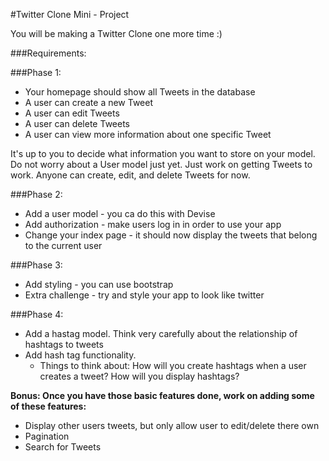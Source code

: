 #Twitter Clone Mini - Project

You will be making a Twitter Clone one more time :)

###Requirements:

###Phase 1:

* Your homepage should show all Tweets in the database
* A user can create a new Tweet
* A user can edit Tweets
* A user can delete Tweets
* A user can view more information about one specific Tweet

It's up to you to decide what information you want to store on your model.  Do not worry about a User model just yet.  Just work on getting Tweets to work.  Anyone can create, edit, and delete Tweets for now.


###Phase 2:

* Add a user model - you ca do this with Devise
* Add authorization - make users log in in order to use your app
* Change your index page - it should now display the tweets that belong to the current user

###Phase 3:

* Add styling - you can use bootstrap
* Extra challenge - try and style your app to look like twitter

###Phase 4:
* Add a hastag model. Think very carefully about the relationship of hashtags to tweets
* Add hash tag functionality. 
  - Things to think about: How will you create hashtags when a user creates a tweet? How will you display hashtags?

**Bonus: Once you have those basic features done, work on adding some of these features:**
* Display other users tweets, but only allow user to edit/delete there own
* Pagination
* Search for Tweets
